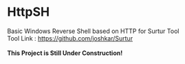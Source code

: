 # HttpSH
Basic Windows Reverse Shell based on HTTP for Surtur Tool<br>
Tool Link : https://github.com/joshkar/Surtur<br><br>
**This Project is Still Under Construction!**
